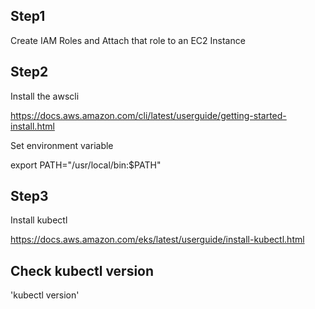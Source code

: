 ## Step1 
Create IAM Roles and Attach that role to an EC2 Instance

## Step2
Install the awscli 

   https://docs.aws.amazon.com/cli/latest/userguide/getting-started-install.html
   
Set environment variable
   
   export PATH="/usr/local/bin:$PATH"

## Step3 
Install kubectl

   https://docs.aws.amazon.com/eks/latest/userguide/install-kubectl.html
   
## Check kubectl version
  'kubectl version'
